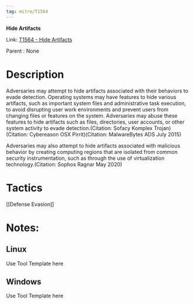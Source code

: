 ```yaml
---
tag: mitre/T1564
---
```


**Hide Artifacts**

Link: [T1564 - Hide Artifacts](https://attack.mitre.org/techniques/T1564)

Parent : None


# Description

Adversaries may attempt to hide artifacts associated with their behaviors to evade detection. Operating systems may have features to hide various artifacts, such as important system files and administrative task execution, to avoid disrupting user work environments and prevent users from changing files or features on the system. Adversaries may abuse these features to hide artifacts such as files, directories, user accounts, or other system activity to evade detection.(Citation: Sofacy Komplex Trojan)(Citation: Cybereason OSX Pirrit)(Citation: MalwareBytes ADS July 2015)

Adversaries may also attempt to hide artifacts associated with malicious behavior by creating computing regions that are isolated from common security instrumentation, such as through the use of virtualization technology.(Citation: Sophos Ragnar May 2020)

# Tactics


[[Defense Evasion]]


# Notes:

## Linux

Use Tool Template here

## Windows

Use Tool Template here